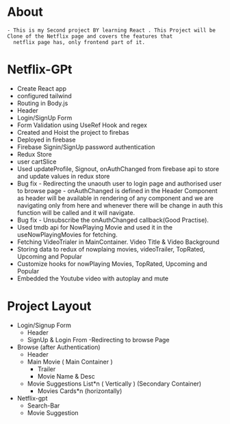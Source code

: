 # About 
    - This is my Second project BY learning React . This Project will be Clone of the Netflix page and covers the features that
      netflix page has, only frontend part of it. 

# Netflix-GPt 
- Create React app
- configured tailwind
- Routing in Body.js
- Header
- Login/SignUp Form
- Form Validation using UseRef Hook and regex
- Created and Hoist the project to firebas
- Deployed in firebase
- Firebase Signin/SignUp password authentication
- Redux Store
- user cartSlice 
- Used updateProfile, Signout, onAuthChanged from firebase api to store and update values in redux store
- Bug fix - Redirecting the unaouth user to login page and authorised user to browse page 
            - onAuthChanged is defined in the Header Component as header will be available in rendering of any component
            and we are navigating only from here and whenever there will be change in auth this function will be called and it will navigate.
- Bug fix - Unsubscribe the onAuthChanged callback(Good Practise).
- Used tmdb api for NowPlaying Movie and used it in the useNowPlayingMovies for fetching.
- Fetching VideoTrialer in MainContainer. Video Title & Video Background  
- Storing data to redux of nowplaing movies, videoTrailer, TopRated, Upcoming and Popular
- Customize hooks for nowPlaying Movies, TopRated, Upcoming and Popular
- Embedded the Youtube video with autoplay and mute 







# Project Layout 
- Login/Signup Form
    - Header 
    - SignUp & Login From
    -Redirecting to browse Page
- Browse (after Authentication)
    - Header
    - Main Movie ( Main Container )
        - Trailer
        - Movie Name & Desc
    - Movie Suggestions List*n ( Vertically ) (Secondary Container)
        - Movies Cards*n (horizontally)
- Netflix-gpt
    - Search-Bar
    - Movie Suggestion